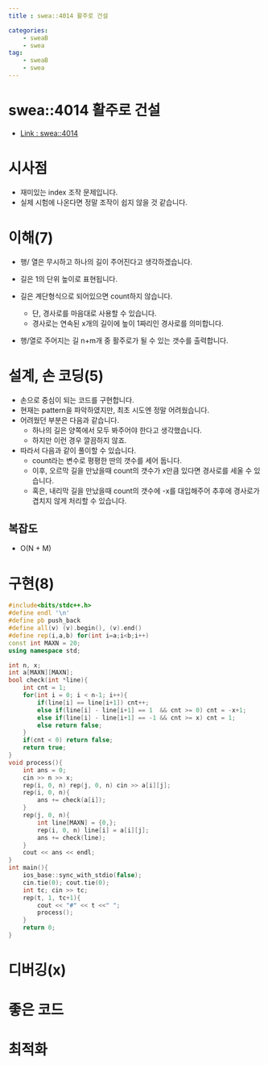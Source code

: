 ```yaml
---
title : swea::4014 활주로 건설

categories:
    - sweaB
    - swea
tag:
    - sweaB
    - swea
---
```

# swea::4014 활주로 건설
- [Link : swea::4014](https://swexpertacademy.com/main/code/problem/problemDetail.do?contestProbId=AWIeW7FakkUDFAVH)

# 시사점
- 재미있는 index 조작 문제입니다.
- 실제 시험에 나온다면 정말 조작이 쉽지 않을 것 같습니다.

# 이해(7)
- 행/ 열은 무시하고 하나의 길이 주어진다고 생각하겠습니다.
- 길은 1의 단위 높이로 표현됩니다.
- 길은 계단형식으로 되어있으면 count하지 않습니다.
  - 단, 경사로를 마음대로 사용할 수 있습니다.
  - 경사로는 연속된 x개의 길이에 높이 1짜리인 경사로를 의미합니다.

- 행/열로 주어지는 길 n+m개 중 활주로가 될 수 있는 갯수를 출력합니다.

# 설계, 손 코딩(5)
- 손으로 중심이 되는 코드를 구현합니다.
- 현재는 pattern을 파악하였지만, 최초 시도엔 정말 어려웠습니다.
- 어려웠던 부분은 다음과 같습니다.
  - 하나의 길은 양쪽에서 모두 봐주어야 한다고 생각했습니다.
  - 하지만 이런 경우 깔끔하지 않죠.
- 따라서 다음과 같이 풀이할 수 있습니다.
  - count라는 변수로 평평한 딴의 갯수를 세어 둡니다.
  - 이후, 오르막 길을 만났을때 count의 갯수가 x만큼 있다면 경사로를 세울 수 있습니다.
  - 혹은, 내리막 길을 만났을때 count의 갯수에 -x를 대입해주어 추후에 경사로가 겹치지 않게 처리할 수 있습니다.

## 복잡도
- O(N + M)

# 구현(8)

```cpp
#include<bits/stdc++.h>
#define endl '\n'
#define pb push_back
#define all(v) (v).begin(), (v).end()
#define rep(i,a,b) for(int i=a;i<b;i++)
const int MAXN = 20;
using namespace std;

int n, x;
int a[MAXN][MAXN];
bool check(int *line){
    int cnt = 1;
    for(int i = 0; i < n-1; i++){
        if(line[i] == line[i+1]) cnt++;
        else if(line[i] - line[i+1] == 1  && cnt >= 0) cnt = -x+1;
        else if(line[i] - line[i+1] == -1 && cnt >= x) cnt = 1;
        else return false;
    }
    if(cnt < 0) return false;
    return true;
}
void process(){
    int ans = 0;
    cin >> n >> x;
    rep(i, 0, n) rep(j, 0, n) cin >> a[i][j];
    rep(i, 0, n){
        ans += check(a[i]);
    }
    rep(j, 0, n){
        int line[MAXN] = {0,};
        rep(i, 0, n) line[i] = a[i][j];
        ans += check(line);
    }
    cout << ans << endl;
}
int main(){
    ios_base::sync_with_stdio(false);
    cin.tie(0); cout.tie(0);
    int tc; cin >> tc;
    rep(t, 1, tc+1){
        cout << "#" << t <<" ";
        process();
    }
    return 0;
}
```

# 디버깅(x)

# 좋은 코드

# 최적화
